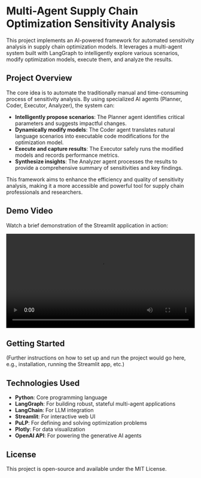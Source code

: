 # Multi-Agent Supply Chain Optimization Sensitivity Analysis

This project implements an AI-powered framework for automated sensitivity analysis in supply chain optimization models. It leverages a multi-agent system built with LangGraph to intelligently explore various scenarios, modify optimization models, execute them, and analyze the results.

## Project Overview

The core idea is to automate the traditionally manual and time-consuming process of sensitivity analysis. By using specialized AI agents (Planner, Coder, Executor, Analyzer), the system can:

-   **Intelligently propose scenarios**: The Planner agent identifies critical parameters and suggests impactful changes.
-   **Dynamically modify models**: The Coder agent translates natural language scenarios into executable code modifications for the optimization model.
-   **Execute and capture results**: The Executor safely runs the modified models and records performance metrics.
-   **Synthesize insights**: The Analyzer agent processes the results to provide a comprehensive summary of sensitivities and key findings.

This framework aims to enhance the efficiency and quality of sensitivity analysis, making it a more accessible and powerful tool for supply chain professionals and researchers.

## Demo Video

Watch a brief demonstration of the Streamlit application in action:

<video src="./media/app_demonstration.mp4" controls width="100%"></video>

## Getting Started

(Further instructions on how to set up and run the project would go here, e.g., installation, running the Streamlit app, etc.)

## Technologies Used

-   **Python**: Core programming language
-   **LangGraph**: For building robust, stateful multi-agent applications
-   **LangChain**: For LLM integration
-   **Streamlit**: For interactive web UI
-   **PuLP**: For defining and solving optimization problems
-   **Plotly**: For data visualization
-   **OpenAI API**: For powering the generative AI agents

## License

This project is open-source and available under the MIT License.
